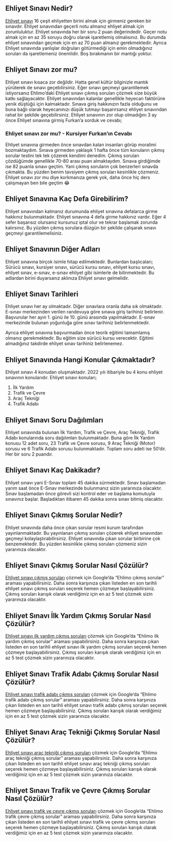 Ehliyet Sınavı Nedir?
---------------------

[Ehliyet sınavı](https://ehlimo.com/cikmis-sorular) 16 çeşit ehliyetten birini almak için girmeniz gereken bir sınavdır. Ehliyet sınavından geçerli notu almanız ehliyet almak için zorunluluktur. Ehliyet sınavında her bir soru 2 puan değerindedir. Geçer notu almak için en az 35 soruyu doğru olarak işaretlemiş olmalısınız. Bu durumda ehliyet sınavından geçmek için en az 70 puan almanız gerekmektedir. Ayrıca Ehliyet sınavında yanlışlar doğruları götürmediği için emin olmadığınız soruları da işaretlemeniz önemlidir. Boş bırakmanın bir mantığı yoktur.

Ehliyet Sınavı zor mu?
----------------------

Ehliyet sınavı kısaca zor değildir. Hatta genel kültür bilginizle mantık yürüterek de sınavı geçebilirsiniz. Eğer sınavı geçmeyi garantilemek istiyorsanız Ehlimo’daki Ehliyet sınavı çıkmış soruları çözmek size büyük katkı sağlayacaktır. Ehliyet sınavından kalanlar genellikle heyecan faktörüne yenik düştüğü için kalmaktadır. Sınava giriş hakkınızın fazla olduğunu ve buna bağlı olarak heyecanınızı düşük tutmayı başarırsanız ehliyet sınavından rahat bir şekilde geçebilirsiniz. Ehliyet sınavının zor olup olmadığını 3 ay önce Ehliyet sınavına girmiş Furkan’a sorduk ve cevabı;

### Ehliyet sınavı zor mu? - Kursiyer Furkan’ın Cevabı

Ehliyet sınavına girmeden önce sınavdan kalan insanları görüp moralimi bozmaktaydım. Sınava girmeden yaklaşık 1 hafta önce tüm konuların çıkmış sorular testini tek tek çözerek kendimi denedim. Çıkmış soruları çözdüğümde genellikle 70-80 arası puan almaktaydım. Sınava girdiğimde ise 82 puanla sınavı geçtim. Yani çıkmış soruların çok benzerleri sınavda çıkmakta. Bu yüzden benim tavsiyem çıkmış soruları kesinlikle çözmeniz. Ehliyet sınavı zor mu diye korkmanıza gerek yok, daha önce hiç ders çalışmayan ben bile geçtim 😂

Ehliyet Sınavına Kaç Defa Girebilirim?
--------------------------------------

Ehliyet sınavından kalmanız durumunda ehliyet sınavına defalarca girme hakkınız bulunmaktadır. Ehliyet sınavına 4 defa girme hakkınız vardır. Eğer 4 sefer başarısız olursanız kursunuz iptal olur ve tekrar başlamak zorunda kalırsınız. Bu yüzden çıkmış sorulara düzgün bir şekilde çalışarak sınavı geçmeyi garantilemelisiniz.

Ehliyet Sınavının Diğer Adları
------------------------------

Ehliyet sınavına birçok isimle hitap edilmektedir. Bunlardan başlıcaları; Sürücü sınavı, kursiyer sınavı, sürücü kursu sınavı, ehliyet kursu sınavı, ehliyet sınav, e-sınav, e-sınav ehliyet gibi isimlerle de bilinmektedir. Bu adlardan birini duyarsanız aklınıza Ehliyet sınavı gelmelidir.

Ehliyet Sınavı Tarihleri
------------------------

Ehliyet sınavı her ay olmaktadır. Diğer sınavlara oranla daha sık olmaktadır. E-sınav merkezinden verilen randevuya göre sınava giriş tarihiniz belirlenir. Başvurular her ayın 1. günü ile 10. günü arasında yapılmaktadır. E-sınav merkezinde bulunan yoğunluğa göre sınav tarihiniz belirlenmektedir.

Ayrıca ehliyet sınavına başvurmadan önce teorik eğitimi tamamlamış olmanız gerekmektedir. Bu eğitim size sürücü kursu verecektir. Eğitimi almadığınız takdirde ehliyet sınav tarihiniz belirlenemez.

Ehliyet Sınavında Hangi Konular Çıkmaktadır?
--------------------------------------------

Ehliyet sınavı 4 konudan oluşmaktadır. 2022 yılı itibariyle bu 4 konu ehliyet sınavının konularıdır. Ehliyet sınavı konuları;

1.  İlk Yardım
2.  Trafik ve Çevre
3.  Araç Tekniği
4.  Trafik Adabı

Ehliyet Sınavı Soru Dağılımları
-------------------------------

Ehliyet sınavında bulunan İlk Yardım, Trafik ve Çevre, Araç Tekniği, Trafik Adabı konularında soru dağılımları bulunmaktadır. Buna göre İlk Yardım konusu 12 adet soru, 23 Trafik ve Çevre sorusu, 9 Araç Tekniği (Motor) sorusu ve 6 Trafik Adabı sorusu bulunmaktadır. Toplam soru adeti ise 50’dir. Her bir soru 2 puandır.

Ehliyet Sınavı Kaç Dakikadır?
-----------------------------

Ehliyet sınavı yani E-Sınav toplam 45 dakika sürmektedir. Sınav başlamadan yarım saat önce E-Sınav merkezinde bulunmanız sizin yararınıza olacaktır. Sınav başlamadan önce görevli sizi kontrol eder ve başlama komutuyla sınavınız başlar. Başladıktan itibaren 45 dakika sonra sınav bitmiş olacaktır.

Ehliyet Sınavı Çıkmış Sorular Nedir?
------------------------------------

Ehliyet sınavında daha önce çıkan sorular resmi kurum tarafından yayınlanmaktadır. Bu yayınlanan çıkmış soruları çözerek ehliyet sınavından geçmeyi kolaylaştırabilirsiniz. Ehliyet sınavında çıkan sorular birbirine çok benzemektedir. Bu yüzden kesinlikle çıkmış soruları çözmeniz sizin yararınıza olacaktır.

Ehliyet Sınavı Çıkmış Sorular Nasıl Çözülür?
--------------------------------------------

[Ehliyet sınavı çıkmış soruları](https://ehlimo.com/cikmis-sorular) çözmek için Google’da “Ehlimo çıkmış sorular” araması yapabilirsiniz. Daha sonra karşınıza çıkan listeden en son tarihli ehliyet sınavı çıkmış soruları seçerek hemen çözmeye başlayabilirsiniz. Çıkmış soruları karışık olarak verdiğimiz için en az 5 test çözmek sizin yararınıza olacaktır.

Ehliyet Sınavı İlk Yardım Çıkmış Sorular Nasıl Çözülür?
-------------------------------------------------------

[Ehliyet sınavı ilk yardım çıkmış soruları](https://ehlimo.com/cikmis-sorular/ilk-yardim) çözmek için Google’da “Ehlimo ilk yardım çıkmış sorular” araması yapabilirsiniz. Daha sonra karşınıza çıkan listeden en son tarihli ehliyet sınavı ilk yardım çıkmış soruları seçerek hemen çözmeye başlayabilirsiniz. Çıkmış soruları karışık olarak verdiğimiz için en az 5 test çözmek sizin yararınıza olacaktır.

Ehliyet Sınavı Trafik Adabı Çıkmış Sorular Nasıl Çözülür?
---------------------------------------------------------

[Ehliyet sınavı trafik adabı çıkmış soruları](https://ehlimo.com/cikmis-sorular/trafik-adabi) çözmek için Google’da “Ehlimo trafik adabı çıkmış sorular” araması yapabilirsiniz. Daha sonra karşınıza çıkan listeden en son tarihli ehliyet sınavı trafik adabı çıkmış soruları seçerek hemen çözmeye başlayabilirsiniz. Çıkmış soruları karışık olarak verdiğimiz için en az 5 test çözmek sizin yararınıza olacaktır.

Ehliyet Sınavı Araç Tekniği Çıkmış Sorular Nasıl Çözülür?
---------------------------------------------------------

[Ehliyet sınavı araç tekniği çıkmış soruları](https://ehlimo.com/cikmis-sorular/arac-teknigi) çözmek için Google’da “Ehlimo araç tekniği çıkmış sorular” araması yapabilirsiniz. Daha sonra karşınıza çıkan listeden en son tarihli ehliyet sınavı araç tekniği çıkmış soruları seçerek hemen çözmeye başlayabilirsiniz. Çıkmış soruları karışık olarak verdiğimiz için en az 5 test çözmek sizin yararınıza olacaktır.

Ehliyet Sınavı Trafik ve Çevre Çıkmış Sorular Nasıl Çözülür?
------------------------------------------------------------

[Ehliyet sınavı trafik ve çevre çıkmış soruları](https://ehlimo.com/cikmis-sorular/trafik-ve-cevre) çözmek için Google’da “Ehlimo trafik çevre çıkmış sorular” araması yapabilirsiniz. Daha sonra karşınıza çıkan listeden en son tarihli ehliyet sınavı trafik ve çevre çıkmış soruları seçerek hemen çözmeye başlayabilirsiniz. Çıkmış soruları karışık olarak verdiğimiz için en az 5 test çözmek sizin yararınıza olacaktır.
